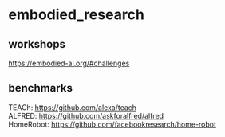 # embodied_research

## workshops
https://embodied-ai.org/#challenges

## benchmarks
TEACh: https://github.com/alexa/teach \
ALFRED: https://github.com/askforalfred/alfred \
HomeRobot: https://github.com/facebookresearch/home-robot
